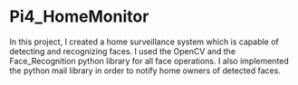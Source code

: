 # Pi4_HomeMonitor
In this project, I created a home surveillance system which is capable of detecting and recognizing faces. I used the OpenCV and the Face_Recognition python library for all face operations. I also implemented the python mail library in order to notify home owners of detected faces.
